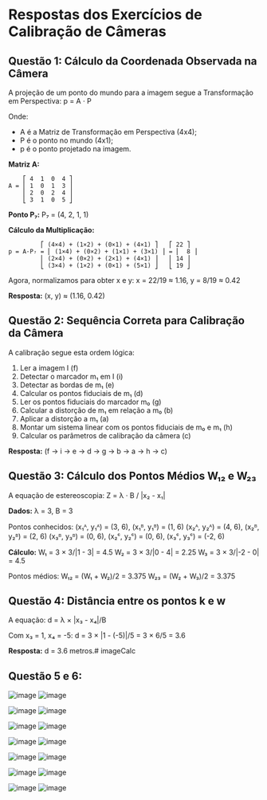 # Respostas dos Exercícios de Calibração de Câmeras

## Questão 1: Cálculo da Coordenada Observada na Câmera

A projeção de um ponto do mundo para a imagem segue a Transformação em Perspectiva:
p = A · P

Onde:
* A é a Matriz de Transformação em Perspectiva (4x4);
* P é o ponto no mundo (4x1);
* p é o ponto projetado na imagem.

**Matriz A:**
```
    ⎡ 4  1  0  4 ⎤
A = ⎢ 1  0  1  3 ⎥
    ⎢ 2  0  2  4 ⎥
    ⎣ 3  1  0  5 ⎦
```

**Ponto P₇:**
P₇ = (4, 2, 1, 1)

**Cálculo da Multiplicação:**
```
         ⎡ (4×4) + (1×2) + (0×1) + (4×1) ⎤   ⎡ 22 ⎤
p = A·P₇ = ⎢ (1×4) + (0×2) + (1×1) + (3×1) ⎥ = ⎢  8 ⎥
         ⎢ (2×4) + (0×2) + (2×1) + (4×1) ⎥   ⎢ 14 ⎥
         ⎣ (3×4) + (1×2) + (0×1) + (5×1) ⎦   ⎣ 19 ⎦
```

Agora, normalizamos para obter x e y:
x = 22/19 ≈ 1.16,   y = 8/19 ≈ 0.42

**Resposta:** (x, y) ≈ (1.16, 0.42)

## Questão 2: Sequência Correta para Calibração da Câmera

A calibração segue esta ordem lógica:
1. Ler a imagem I (f)
2. Detectar o marcador m₁ em I (i)
3. Detectar as bordas de m₁ (e)
4. Calcular os pontos fiduciais de m₁ (d)
5. Ler os pontos fiduciais do marcador m₀ (g)
6. Calcular a distorção de m₁ em relação a m₀ (b)
7. Aplicar a distorção a m₁ (a)
8. Montar um sistema linear com os pontos fiduciais de m₀ e m₁ (h)
9. Calcular os parâmetros de calibração da câmera (c)

**Resposta:** (f → i → e → d → g → b → a → h → c)

## Questão 3: Cálculo dos Pontos Médios W₁₂ e W₂₃

A equação de estereoscopia:
Z = λ · B / |x₂ - x₁|

**Dados:** λ = 3, B = 3

Pontos conhecidos:
(x₁ᴬ, y₁ᴬ) = (3, 6), (x₁ᴮ, y₁ᴮ) = (1, 6)
(x₂ᴬ, y₂ᴬ) = (4, 6), (x₂ᴮ, y₂ᴮ) = (2, 6)
(x₃ᴮ, y₃ᴮ) = (0, 6), (x₂ᶜ, y₂ᶜ) = (0, 6), (x₃ᶜ, y₃ᶜ) = (-2, 6)

**Cálculo:**
W₁ = 3 × 3/|1 - 3| = 4.5
W₂ = 3 × 3/|0 - 4| = 2.25
W₃ = 3 × 3/|-2 - 0| = 4.5

Pontos médios:
W₁₂ = (W₁ + W₂)/2 = 3.375
W₂₃ = (W₂ + W₃)/2 = 3.375

## Questão 4: Distância entre os pontos k e w

A equação:
d = λ × |x₃ - x₄|/B

Com x₃ = 1, x₄ = -5:
d = 3 × |1 - (-5)|/5 = 3 × 6/5 = 3.6

**Resposta:** d = 3.6 metros.# imageCalc

## Questão 5 e 6: 

![image](https://github.com/user-attachments/assets/cebe9aee-f542-48c5-9e2a-53fcaa4ded4c)
![image](https://github.com/user-attachments/assets/ba4fa9f7-bb6b-4fab-ac26-26075e2a3c06)

![image](https://github.com/user-attachments/assets/fbe6d371-6e31-4d40-a72d-69a1017d5b17)
![image](https://github.com/user-attachments/assets/3d169643-bcf0-4b5c-ba81-733278dee091)

![image](https://github.com/user-attachments/assets/a9219703-94a2-4ca5-92b0-67f1519bf417)
![image](https://github.com/user-attachments/assets/ddd3ec05-f23b-4659-a321-102e77b44a0e)

![image](https://github.com/user-attachments/assets/ec93b484-4f6e-4472-a7a3-a5a0127bca74)
![image](https://github.com/user-attachments/assets/6c99c5dc-e925-4470-9172-628a9b46aa50)

![image](https://github.com/user-attachments/assets/b3635bbb-2399-4f16-bdd9-12f02587bf4c)
![image](https://github.com/user-attachments/assets/6abe0dfb-7e88-4d12-8262-1bd8cb000e5c)

![image](https://github.com/user-attachments/assets/54d18196-cd94-44fb-baf4-a5d5c89236e5)
![image](https://github.com/user-attachments/assets/9a0605a6-0b98-42b9-afb7-0d55e4af787f)

![image](https://github.com/user-attachments/assets/1f213d7b-034c-43b3-bc1a-8081fad7e495)
![image](https://github.com/user-attachments/assets/f62a7408-3e2d-4acc-871f-b873e620f04a)

